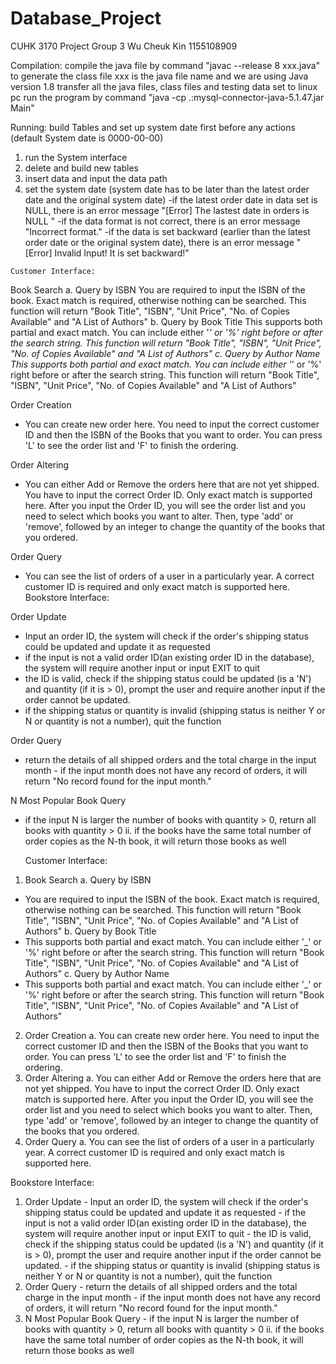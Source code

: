 # Database_Project
CUHK 3170 Project Group 3
Wu Cheuk Kin 1155108909


Compilation: 
  compile the java file by command "javac --release 8 xxx.java" to generate the class file 
  xxx is the java file name and we are using Java version 1.8
  transfer all the java files, class files and testing data set to linux pc 
  run the program by command "java -cp .:mysql-connector-java-5.1.47.jar Main"
  
Running:
  build Tables and set up system date first before any actions (default System date is 0000-00-00)
  1. run the System interface 
  2. delete and build new tables
  3. insert data and input the data path 
  4. set the system date (system date has to be later than the latest order date and the original system date)
    -if the latest order date in data set is NULL, there is an error message "[Error] The lastest date in orders is NULL "
    -if the data format is not correct, there is an error message "Incorrect format."
    -if the data is set backward (earlier than the latest order date or the original system date), there is an error 
    message "[Error] Invalid Input! It is set backward!"

    Customer Interface:

Book Search 
a. Query by ISBN
You are required to input the ISBN of the book. Exact match is required, otherwise nothing can be searched. This function will return "Book Title", "ISBN", "Unit Price", "No. of Copies Available" and "A List of Authors" 
b. Query by Book Title
This supports both partial and exact match. You can include either '_' or '%' right before or after the search string. This function will return "Book Title", "ISBN", "Unit Price", "No. of Copies Available" and "A List of Authors" 
c. Query by Author Name
This supports both partial and exact match. You can include either '_' or '%' right before or after the search string. This function will return "Book Title", "ISBN", "Unit Price", "No. of Copies Available" and "A List of Authors"


Order Creation 
- You can create new order here. You need to input the correct customer ID and then the ISBN of the Books that you want to order. You can press 'L' to see the order list and 'F' to finish the ordering.

Order Altering 
- You can either Add or Remove the orders here that are not yet shipped. You have to input the correct Order ID. Only exact match is supported here. After you input the Order ID, you will see the order list and you need to select which books you want to alter. Then, type 'add' or 'remove', followed by an integer to change the quantity of the books that you ordered.

Order Query 
- You can see the list of orders of a user in a particularly year. A correct customer ID is required and only exact match is supported here.
Bookstore Interface:

Order Update 
- Input an order ID, the system will check if the order's shipping status could be updated and update it as requested 
- if the input is not a valid order ID(an existing order ID in the database), the system will require another input or input EXIT to quit 
- the ID is valid, check if the shipping status could be updated (is a 'N') and quantity (if it is > 0), prompt the user and require another input if the order cannot be updated. 
- if the shipping status or quantity is invalid (shipping status is neither Y or N or quantity is not a number), quit the function

Order Query 
- return the details of all shipped orders and the total charge in the input month - if the input month does not have any record of orders, it will return "No record found for the input month."

N Most Popular Book Query 
- if the input N is larger the number of books with quantity > 0, return all books with quantity > 0 ii. if the books have the same total number of order copies as the N-th book, it will return those books as well
    
  
  Customer Interface:
1. Book Search
  a. Query by ISBN
  - You are required to input the ISBN of the book. Exact match is required, otherwise nothing can be searched. This function will return "Book Title", "ISBN", "Unit Price", "No. of Copies Available" and "A List of Authors"
  b. Query by Book Title
  - This supports both partial and exact match. You can include either '_' or '%' right before or after the search string. This function will return "Book Title", "ISBN", "Unit Price", "No. of Copies Available" and "A List of Authors"
  c. Query by Author Name
  - This supports both partial and exact match. You can include either '_' or '%' right before or after the search string. This function will return "Book Title", "ISBN", "Unit Price", "No. of Copies Available" and "A List of Authors"
2. Order Creation
  a. You can create new order here. You need to input the correct customer ID and then the ISBN of the Books that you want to order. You can press 'L' to see the order list and 'F' to finish the ordering.
3. Order Altering
  a. You can either Add or Remove the orders here that are not yet shipped. You have to input the correct Order ID. Only exact match is supported here. After you input the Order ID, you will see the order list and you need to select which books you want to alter. Then, type 'add' or 'remove', followed by an integer to change the quantity of the books that you ordered. 
4. Order Query
  a. You can see the list of orders of a user in a particularly year. A correct customer ID is required and only exact match is supported here. 

  Bookstore Interface:
  1. Order Update - Input an order ID, the system will check if the order's shipping status could be updated and update it as requested
    - if the input is not a valid order ID(an existing order ID in the database), the system will require another input or input EXIT to quit
    - the ID is valid, check if the shipping status could be updated (is a 'N') and quantity (if it is > 0), prompt the user and require another input if the order cannot be updated.
    - if the shipping status or quantity is invalid (shipping status is neither Y or N or quantity is not a number), quit the function 
  2. Order Query - return the details of all shipped orders and the total charge in the input month
    - if the input month does not have any record of orders, it will return "No record found for the input month."
  3. N Most Popular Book Query
    - if the input N is larger the number of books with quantity > 0, return all books with quantity > 0
    ii. if the books have the same total number of order copies as the N-th book, it will return those books as well


